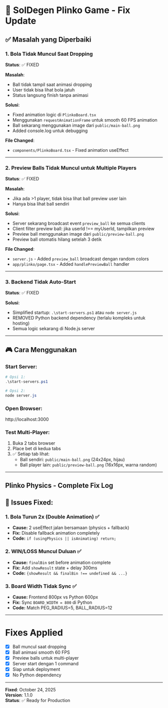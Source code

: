 # 🎯 SolDegen Plinko Game - Fix Update

## ✅ Masalah yang Diperbaiki

### 1. **Bola Tidak Muncul Saat Dropping**
**Status**: ✅ FIXED

**Masalah**:
- Ball tidak tampil saat animasi dropping
- User tidak bisa lihat bola jatuh
- Status langsung finish tanpa animasi

**Solusi**:
- Fixed animation logic di `PlinkoBoard.tsx`
- Menggunakan `requestAnimationFrame` untuk smooth 60 FPS animation
- Ball sekarang menggunakan image dari `public/main-ball.png`
- Added console.log untuk debugging

**File Changed**:
- `components/PlinkoBoard.tsx` - Fixed animation useEffect

---

### 2. **Preview Balls Tidak Muncul untuk Multiple Players**
**Status**: ✅ FIXED

**Masalah**:
- Jika ada >1 player, tidak bisa lihat ball preview user lain
- Hanya bisa lihat ball sendiri

**Solusi**:
- Server sekarang broadcast event `preview_ball` ke semua clients
- Client filter preview ball: jika userId !== myUserId, tampilkan preview
- Preview ball menggunakan image dari `public/preview-ball.png`
- Preview ball otomatis hilang setelah 3 detik

**File Changed**:
- `server.js` - Added `preview_ball` broadcast dengan random colors
- `app/plinko/page.tsx` - Added `handlePreviewBall` handler

---

### 3. **Backend Tidak Auto-Start**
**Status**: ✅ FIXED

**Solusi**:
- Simplified startup: `.\start-servers.ps1` atau `node server.js`
- REMOVED Python backend dependency (terlalu kompleks untuk hosting)
- Semua logic sekarang di Node.js server

---

## 🎮 Cara Menggunakan

### **Start Server**:
```powershell
# Opsi 1:
.\start-servers.ps1

# Opsi 2:
node server.js
```

### **Open Browser**:
http://localhost:3000

### **Test Multi-Player**:
1. Buka 2 tabs browser
2. Place bet di kedua tabs
3. ✅ Setiap tab lihat:
   - Ball sendiri: `public/main-ball.png` (24x24px, hijau)
   - Ball player lain: `public/preview-ball.png` (16x16px, warna random)

---

## Plinko Physics - Complete Fix Log

## 🐛 Issues Fixed:

### 1. Bola Turun 2x (Double Animation) ✅
- **Cause:** 2 useEffect jalan bersamaan (physics + fallback)
- **Fix:** Disable fallback animation completely
- **Code:** `if (usingPhysics || isAnimating) return;`

### 2. WIN/LOSS Muncul Duluan ✅  
- **Cause:** `finalBin` set before animation complete
- **Fix:** Add `showResult` state + delay 300ms
- **Code:** `{showResult && finalBin !== undefined && ...}`

### 3. Board Width Tidak Sync ✅
- **Cause:** Frontend 800px vs Python 600px
- **Fix:** Sync `BOARD_WIDTH = 800` di Python
- **Code:** Match PEG_RADIUS=5, BALL_RADIUS=12

---

# Fixes Applied

- [x] Ball muncul saat dropping
- [x] Ball animasi smooth 60 FPS
- [x] Preview balls untuk multi-player
- [x] Server start dengan 1 command
- [x] Siap untuk deployment
- [x] No Python dependency

---

**Fixed**: October 24, 2025  
**Version**: 1.1.0  
**Status**: ✅ Ready for Production
